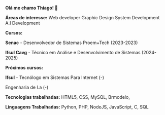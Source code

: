 **Olá me chamo Thiago! 🤚**

**Áreas de interesse:**
Web developer 
Graphic Design 
System Development
A.I Development


**Cursos:**

**Senac** - Desenvolvedor de Sistemas
Proem+Tech
(2023-2023)


**Ifsul Cavg** - Técnico em 
Análise e Desenvolvimento de Sistemas 
(2024-2025)

**Próximos cursos:**

**Ifsul** - Tecnólogo 
em Sistemas Para Internet 
(-)

Engenharia de I.a (-)

**Tecnologias trabalhadas:**
HTML5, CSS, MySQL, Brmodelo,

**Linguagens Trabalhadas:**
Python, PHP, NodeJS, JavaScript, 
C, SQL



